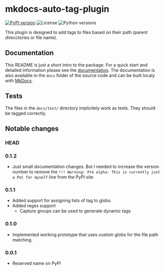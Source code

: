 # mkdocs-auto-tag-plugin
[![PyPI version](https://img.shields.io/pypi/v/mkdocs-auto-tag-plugin)](https://pypi.org/project/mkdocs-auto-tag-plugin/)
![License](https://img.shields.io/pypi/l/mkdocs-auto-tag-plugin)
![Python versions](https://img.shields.io/pypi/pyversions/mkdocs-auto-tag-plugin)

This plugin is designed to add tags to files based on their path (parent direcctories or file name).

## Documentation

This README is just a short intro to the package.
For a quick start and detailed information please see the [documentation](https://mkdocs-auto-tag-plugin.six-two.dev/).
The documentation is also available in the `docs` folder of the source code and can be built localy with [MkDocs](https://www.mkdocs.org/).

## Tests

The files in the `docs/test/` directory implicitely work as tests.
They should be tagged correctly.


## Notable changes

### HEAD

### 0.1.2

- Just small documentation changes. But I needed to increase the version number to remove the `!!! Warning: Pre alpha: This is currently just a PoC for myself` line from the PyPI site

### 0.1.1

- Added support for assigning lists of tag to globs.
- Added regex support
    - Capture groups can be used to generate dynamic tags

### 0.1.0

- Implemented working prototype that uses custom globs for the file path matching.

### 0.0.1

- Reserved name on PyPI

